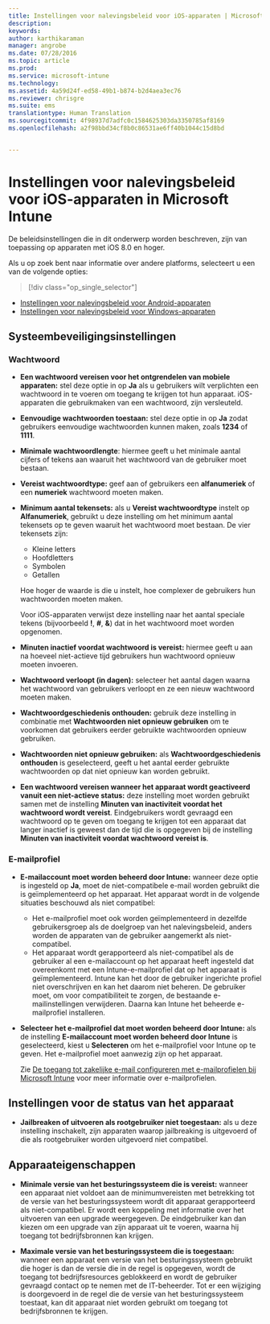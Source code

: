 ```yaml
---
title: Instellingen voor nalevingsbeleid voor iOS-apparaten | Microsoft Intune
description: 
keywords: 
author: karthikaraman
manager: angrobe
ms.date: 07/28/2016
ms.topic: article
ms.prod: 
ms.service: microsoft-intune
ms.technology: 
ms.assetid: 4a59d24f-ed58-49b1-b874-b2d4aea3ec76
ms.reviewer: chrisgre
ms.suite: ems
translationtype: Human Translation
ms.sourcegitcommit: 4f98937d7adfc0c1584625303da3350785af8169
ms.openlocfilehash: a2f98bbd34cf8b0c86531ae6ff40b1044c15d8bd


---
```



# Instellingen voor nalevingsbeleid voor iOS-apparaten in Microsoft Intune

De beleidsinstellingen die in dit onderwerp worden beschreven, zijn van toepassing op apparaten met iOS 8.0 en hoger.

Als u op zoek bent naar informatie over andere platforms, selecteert u een van de volgende opties:
> [!div class="op_single_selector"]
- [Instellingen voor nalevingsbeleid voor Android-apparaten](android-compliance-policy-settings-in-microsoft-intune.md)
- [Instellingen voor nalevingsbeleid voor Windows-apparaten](windows-compliance-policy-settings-in-microsoft-intune.md)

## Systeembeveiligingsinstellingen
### Wachtwoord
- **Een wachtwoord vereisen voor het ontgrendelen van mobiele apparaten:** stel deze optie in op **Ja** als u gebruikers wilt verplichten een wachtwoord in te voeren om toegang te krijgen tot hun apparaat. iOS-apparaten die gebruikmaken van een wachtwoord, zijn versleuteld.

- **Eenvoudige wachtwoorden toestaan:** stel deze optie in op **Ja** zodat gebruikers eenvoudige wachtwoorden kunnen maken, zoals **1234** of **1111**.

-  **Minimale wachtwoordlengte**: hiermee geeft u het minimale aantal cijfers of tekens aan waaruit het wachtwoord van de gebruiker moet bestaan.
- **Vereist wachtwoordtype:** geef aan of gebruikers een **alfanumeriek** of een **numeriek** wachtwoord moeten maken.

- **Minimum aantal tekensets:** als u **Vereist wachtwoordtype** instelt op **Alfanumeriek**, gebruikt u deze instelling om het minimum aantal tekensets op te geven waaruit het wachtwoord moet bestaan. De vier tekensets zijn:
  -   Kleine letters
  -   Hoofdletters
  -   Symbolen
  -   Getallen

  Hoe hoger de waarde is die u instelt, hoe complexer de gebruikers hun wachtwoorden moeten maken.

  Voor iOS-apparaten verwijst deze instelling naar het aantal speciale tekens (bijvoorbeeld **!**, **#**, **&amp;**) dat in het wachtwoord moet worden opgenomen.
- **Minuten inactief voordat wachtwoord is vereist:** hiermee geeft u aan na hoeveel niet-actieve tijd gebruikers hun wachtwoord opnieuw moeten invoeren.

- **Wachtwoord verloopt (in dagen):** selecteer het aantal dagen waarna het wachtwoord van gebruikers verloopt en ze een nieuw wachtwoord moeten maken.

- **Wachtwoordgeschiedenis onthouden:** gebruik deze instelling in combinatie met **Wachtwoorden niet opnieuw gebruiken** om te voorkomen dat gebruikers eerder gebruikte wachtwoorden opnieuw gebruiken.

- **Wachtwoorden niet opnieuw gebruiken:** als **Wachtwoordgeschiedenis onthouden** is geselecteerd, geeft u het aantal eerder gebruikte wachtwoorden op dat niet opnieuw kan worden gebruikt.

- **Een wachtwoord vereisen wanneer het apparaat wordt geactiveerd vanuit een niet-actieve status:** deze instelling moet worden gebruikt samen met de instelling **Minuten van inactiviteit voordat het wachtwoord wordt vereist**. Eindgebruikers wordt gevraagd een wachtwoord op te geven om toegang te krijgen tot een apparaat dat langer inactief is geweest dan de tijd die is opgegeven bij de instelling **Minuten van inactiviteit voordat wachtwoord vereist is**.

### E-mailprofiel
- **E-mailaccount moet worden beheerd door Intune:** wanneer deze optie is ingesteld op **Ja**, moet de niet-compatibele e-mail worden gebruikt die is geïmplementeerd op het apparaat. Het apparaat wordt in de volgende situaties beschouwd als niet compatibel:
  - Het e-mailprofiel moet ook worden geïmplementeerd in dezelfde gebruikersgroep als de doelgroep van het nalevingsbeleid, anders worden de apparaten van de gebruiker aangemerkt als niet-compatibel.
  - Het apparaat wordt gerapporteerd als niet-compatibel als de gebruiker al een e-mailaccount op het apparaat heeft ingesteld dat overeenkomt met een Intune-e-mailprofiel dat op het apparaat is geïmplementeerd. Intune kan het door de gebruiker ingerichte profiel niet overschrijven en kan het daarom niet beheren. De gebruiker moet, om voor compatibiliteit te zorgen, de bestaande e-mailinstellingen verwijderen. Daarna kan Intune het beheerde e-mailprofiel installeren.


- **Selecteer het e-mailprofiel dat moet worden beheerd door Intune:**
   als de instelling **E-mailaccount moet worden beheerd door Intune** is geselecteerd, kiest u **Selecteren** om het e-mailprofiel voor Intune op te geven. Het e-mailprofiel moet aanwezig zijn op het apparaat.

     Zie [De toegang tot zakelijke e-mail configureren met e-mailprofielen bij Microsoft Intune](configure-access-to-corporate-email-using-email-profiles-with-microsoft-intune.md) voor meer informatie over e-mailprofielen.

## Instellingen voor de status van het apparaat

- **Jailbreaken of uitvoeren als rootgebruiker niet toegestaan:** als u deze instelling inschakelt, zijn apparaten waarop jailbreaking is uitgevoerd of die als rootgebruiker worden uitgevoerd niet compatibel.

##  Apparaateigenschappen
- **Minimale versie van het besturingssysteem die is vereist:** wanneer een apparaat niet voldoet aan de minimumvereisten met betrekking tot de versie van het besturingssysteem wordt dit apparaat gerapporteerd als niet-compatibel.
Er wordt een koppeling met informatie over het uitvoeren van een upgrade weergegeven. De eindgebruiker kan dan kiezen om een upgrade van zijn apparaat uit te voeren, waarna hij toegang tot bedrijfsbronnen kan krijgen.

- **Maximale versie van het besturingssysteem die is toegestaan:** wanneer een apparaat een versie van het besturingssysteem gebruikt die hoger is dan de versie die in de regel is opgegeven, wordt de toegang tot bedrijfsresources geblokkeerd en wordt de gebruiker gevraagd contact op te nemen met de IT-beheerder. Tot er een wijziging is doorgevoerd in de regel die de versie van het besturingssysteem toestaat, kan dit apparaat niet worden gebruikt om toegang tot bedrijfsbronnen te krijgen.



<!--HONumber=Sep16_HO2-->


